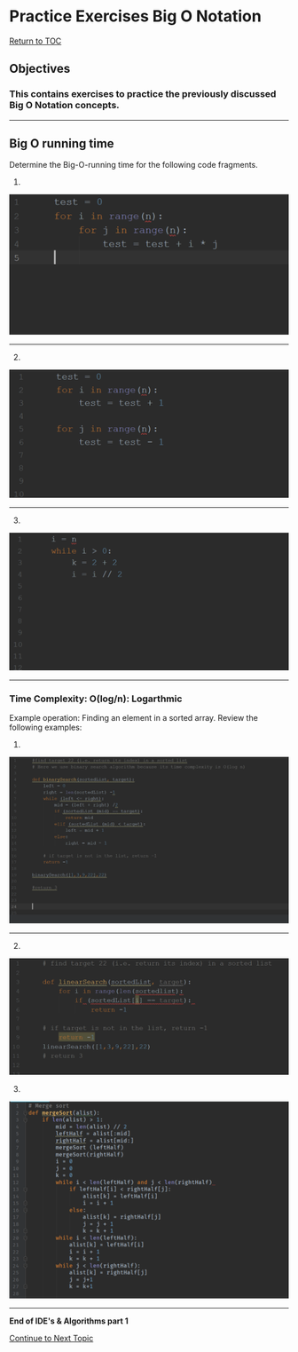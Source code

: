# Practice Exercises Big O Notation

<a href="https://github.com/CyberTrainingUSAF/04-IDE-s-and-Algorithms-Pt.-1/blob/master/00-Table-of-Contents.md"> Return to TOC </a>

## Objectives
### This contains exercises to practice the previously discussed Big O Notation concepts.

---

## Big O running time

Determine the Big-O-running time for the following code fragments.

1. 
![](/assets/2big_O_01.png)

---
2. 
![](/assets/2big_O_02.png)

---
3.
![](/assets/2big_O_03.png)

---
### Time Complexity: O(log/n): Logarthmic
Example operation: Finding an element in a sorted array.
Review the following examples:

1.
![](/assets/2big_O_04.png)

---

2.
![](/assets/2big_O_05.png)

3.
![](/assets/2big_O_06.png)

---
**End of IDE's & Algorithms part 1**

<a href="https://github.com/CyberTrainingUSAF/04-IDE-s-and-Algorithms-Pt.-1/blob/master/03_Debugging/01_Intro_to_Debugging.md" > Continue to Next Topic </a>
